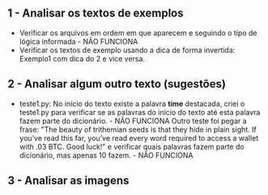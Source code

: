 ## 1 - Analisar os textos de exemplos
* Verificar os arquivos em ordem em que aparecem e seguindo o tipo de lógica informada - NÃO FUNCIONA
* Verificar os textos de exemplo usando a dica de forma invertida: Exemplo1 com dica do 2 e vice versa.

## 2 - Analisar algum outro texto (sugestões)
* teste1.py: No início do texto existe a palavra **time** destacada, criei o teste1.py para verificar se as palavras do início do texto até esta palavra fazem parte do dicionário. - NÃO FUNCIONA
Outro teste foi pegar a frase: "The beauty of trithemian seeds is that they hide in plain sight. If you’ve read this far, you’ve read every word required to access a wallet with .03 BTC. Good luck!" e verificar quais palavras fazem parte do dicionário, mas apenas 10 fazem. - NÃO FUNCIONA


## 3 - Analisar as imagens

